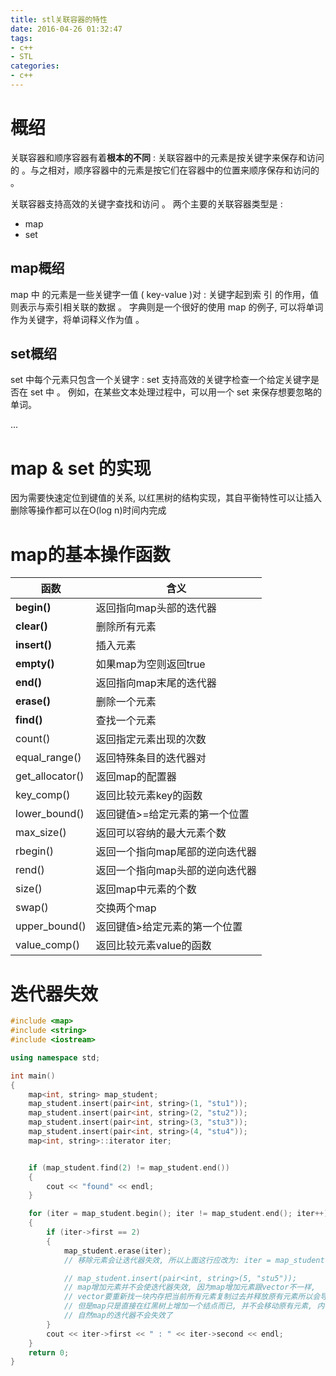 ```yaml
---
title: stl关联容器的特性
date: 2016-04-26 01:32:47
tags:
- c++
- STL
categories:
- c++
---
```


# 概绍

关联容器和顺序容器有着**根本的不同** : 关联容器中的元素是按关键字来保存和访问的 。与之相对，顺序容器中的元素是按它们在容器中的位置来顺序保存和访问的 。

关联容器支持高效的关键字查找和访问 。 
两个主要的关联容器类型是 : 

- map 
- set

## map概绍

map 中 的元素是一些关键字一值 ( key-value )对 : 关键字起到索 引 的作用，值则表示与索引相关联的数据 。 
字典则是一个很好的使用 map 的例子, 可以将单词作为关键字，将单词释义作为值 。

## set概绍

set 中每个元素只包含一个关键字 : set 支持高效的关键字检查一个给定关键字是否在 set 中 。
例如，在某些文本处理过程中，可以用一个 set 来保存想要忽略的单词。

... <!-- more -->

# **map & set 的实现**

因为需要快速定位到键值的关系, 以红黑树的结构实现，其自平衡特性可以让插入删除等操作都可以在O(log n)时间内完成



# map的基本操作函数

| 函数 | 含义
| --- | ---- |
| **begin()** | 返回指向map头部的迭代器
| **clear()** | 删除所有元素
| **insert()** | 插入元素
| **empty()** | 如果map为空则返回true
| **end()** | 返回指向map末尾的迭代器
| **erase()** | 删除一个元素
| **find()** | 查找一个元素
|count() | 返回指定元素出现的次数
|equal_range() | 返回特殊条目的迭代器对
|get_allocator() | 返回map的配置器
|key_comp() | 返回比较元素key的函数
|lower_bound() | 返回键值>=给定元素的第一个位置
|max_size() | 返回可以容纳的最大元素个数
|rbegin() | 返回一个指向map尾部的逆向迭代器
|rend() | 返回一个指向map头部的逆向迭代器
|size() | 返回map中元素的个数
|swap() | 交换两个map
|upper_bound() | 返回键值>给定元素的第一个位置
|value_comp() | 返回比较元素value的函数

# 迭代器失效

``` c++
#include <map>
#include <string>
#include <iostream>

using namespace std;

int main()
{
	map<int, string> map_student;
	map_student.insert(pair<int, string>(1, "stu1"));
	map_student.insert(pair<int, string>(2, "stu2"));
	map_student.insert(pair<int, string>(3, "stu3"));
	map_student.insert(pair<int, string>(4, "stu4"));
	map<int, string>::iterator iter;


	if (map_student.find(2) != map_student.end())
	{
		cout << "found" << endl;
	}

	for (iter = map_student.begin(); iter != map_student.end(); iter++)
	{
		if (iter->first == 2)
		{
			map_student.erase(iter); 
			// 移除元素会让迭代器失效, 所以上面这行应改为: iter = map_student.erase(iter);

			// map_student.insert(pair<int, string>(5, "stu5")); 
			// map增加元素并不会使迭代器失效, 因为map增加元素跟vector不一样, 
			// vector要重新找一块内存把当前所有元素复制过去并释放原有元素所以会导致vector的迭代器失效, 
			// 但是map只是直接在红黑树上增加一个结点而已, 并不会移动原有元素, 内存没动, 
			// 自然map的迭代器不会失效了
		}
		cout << iter->first << " : " << iter->second << endl;
	}
	return 0;
}
```